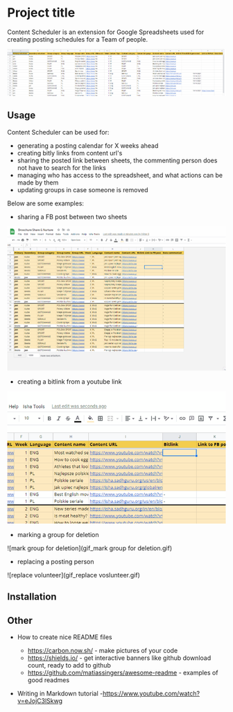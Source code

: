 # Project title

Content Scheduler is an extension for Google Spreadsheets used for creating posting schedules for a Team of people.

![schedule-sheet](schedule-sheet.PNG)





## Usage

Content Scheduler can be used for:
  - generating a posting calendar for X weeks ahead
  - creating bitly links from content url's
  - sharing the posted link between sheets, the commenting person does not have to search for the links
  - managing who has access to the spreadsheet, and what actions can be made by them
  - updating groups in case someone is removed

Below are some examples:

- sharing a FB post between two sheets

![share-fb-post](gif_share-fb-post.gif) 



- creating a bitlink from a youtube link

![create-bitlink](gif_create-bitlink.gif)



- marking a group for deletion

![mark group for deletion](gif_mark group for deletion.gif)



- replacing a posting person

![replace volunteer](gif_replace voslunteer.gif)

## Installation

## Other
- How to create nice README files
  - https://carbon.now.sh/ - make pictures of your code
  - https://shields.io/ - get interactive banners like github download count, ready to add to github
  - https://github.com/matiassingers/awesome-readme - examples of good readmes

- Writing in Markdown tutorial
  -https://www.youtube.com/watch?v=eJojC3lSkwg
